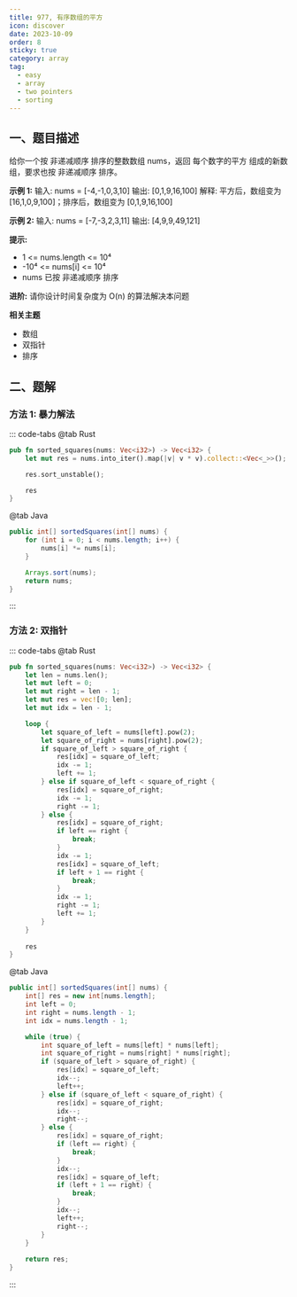 ```yaml
---
title: 977, 有序数组的平方
icon: discover
date: 2023-10-09
order: 8
sticky: true
category: array
tag: 
  - easy
  - array
  - two pointers
  - sorting
---
```


## 一、题目描述
给你一个按 非递减顺序 排序的整数数组 nums，返回 每个数字的平方 组成的新数组，要求也按 非递减顺序 排序。

**示例 1:**
输入: nums = [-4,-1,0,3,10]
输出: [0,1,9,16,100]
解释: 平方后，数组变为 [16,1,0,9,100]；排序后，数组变为 [0,1,9,16,100]

**示例 2:**
输入: nums = [-7,-3,2,3,11]
输出: [4,9,9,49,121]

**提示:**

- 1 <= nums.length <= 10⁴
- -10⁴ <= nums[i] <= 10⁴
- nums 已按 非递减顺序 排序

**进阶:**
请你设计时间复杂度为 O(n) 的算法解决本问题

**相关主题**

- 数组
- 双指针
- 排序


## 二、题解
### 方法 1: 暴力解法
::: code-tabs
@tab Rust
```rust
pub fn sorted_squares(nums: Vec<i32>) -> Vec<i32> {
    let mut res = nums.into_iter().map(|v| v * v).collect::<Vec<_>>();

    res.sort_unstable();

    res
}
```

@tab Java
```java
public int[] sortedSquares(int[] nums) {
    for (int i = 0; i < nums.length; i++) {
        nums[i] *= nums[i];
    }

    Arrays.sort(nums);
    return nums;
}
```
:::

### 方法 2: 双指针
::: code-tabs
@tab Rust
```rust
pub fn sorted_squares(nums: Vec<i32>) -> Vec<i32> {
    let len = nums.len();
    let mut left = 0;
    let mut right = len - 1;
    let mut res = vec![0; len];
    let mut idx = len - 1;

    loop {
        let square_of_left = nums[left].pow(2);
        let square_of_right = nums[right].pow(2);
        if square_of_left > square_of_right {
            res[idx] = square_of_left;
            idx -= 1;
            left += 1;
        } else if square_of_left < square_of_right {
            res[idx] = square_of_right;
            idx -= 1;
            right -= 1;
        } else {
            res[idx] = square_of_right;
            if left == right {
                break;
            }
            idx -= 1;
            res[idx] = square_of_left;
            if left + 1 == right {
                break;
            }
            idx -= 1;
            right -= 1;
            left += 1;
        }
    }
    
    res
}
```

@tab Java
```java
public int[] sortedSquares(int[] nums) {
    int[] res = new int[nums.length];
    int left = 0;
    int right = nums.length - 1;
    int idx = nums.length - 1;

    while (true) {
        int square_of_left = nums[left] * nums[left];
        int square_of_right = nums[right] * nums[right];
        if (square_of_left > square_of_right) {
            res[idx] = square_of_left;
            idx--;
            left++;
        } else if (square_of_left < square_of_right) {
            res[idx] = square_of_right;
            idx--;
            right--;
        } else {
            res[idx] = square_of_right;
            if (left == right) {
                break;
            }
            idx--;
            res[idx] = square_of_left;
            if (left + 1 == right) {
                break;
            }
            idx--;
            left++;
            right--;
        }
    }
    
    return res;
}
```
:::
